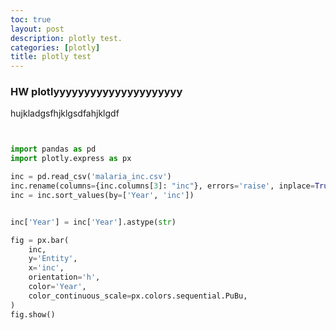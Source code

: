 ```yaml
---
toc: true
layout: post
description: plotly test.
categories: [plotly]
title: plotly test
---
```



### HW plotlyyyyyyyyyyyyyyyyyyyyy
hujkladgsfhjklgsdfahjklgdf

```python


import pandas as pd
import plotly.express as px

inc = pd.read_csv('malaria_inc.csv')
inc.rename(columns={inc.columns[3]: "inc"}, errors='raise', inplace=True)
inc = inc.sort_values(by=['Year', 'inc'])


inc['Year'] = inc['Year'].astype(str)

fig = px.bar(
    inc,
    y='Entity',
    x='inc',
    orientation='h',
    color='Year',
    color_continuous_scale=px.colors.sequential.PuBu,
)
fig.show()
```
